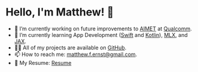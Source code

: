 # Hello, I'm Matthew! 👋

- 🔭 I’m currently working on future improvements to [AIMET](https://github.com/quic/aimet) at [Qualcomm](https://www.qualcomm.com/).
- 🌱 I’m currently learning App Development ([Swift](https://developer.apple.com/swift/) and [Kotlin](https://developer.android.com/kotlin?gclid=CjwKCAiA0syqBhBxEiwAeNx9N11hX_OP7IGwVTWwC-po-CH2bkjMbPitzWuKGm0o4CKlp05F1XiCTxoCzqgQAvD_BwE&gclsrc=aw.ds)), [MLX](https://github.com/ml-explore/mlx), and [JAX](https://github.com/google/jax).
- 👨‍💻 All of my projects are available on [GitHub](https://github.com/matthewfernst?tab=repositories).
- 📫 How to reach me: [matthew.f.ernst@gmail.com](mailto:matthew.f.ernst@gmail.com).
- 📝 My Resume: [Resume](MatthewErnstResume.pdf)

<!--
**matthewfernst/matthewfernst** is a ✨ _special_ ✨ repository because its `README.md` (this file) appears on your GitHub profile.

Here are some ideas to get you started:

- 🔭 I’m currently working on ...
- 🌱 I’m currently learning ...
- 👯 I’m looking to collaborate on ...
- 🤔 I’m looking for help with ...
- 💬 Ask me about ...
- 📫 How to reach me: ...
- 😄 Pronouns: ...
- ⚡ Fun fact: ...
-->
